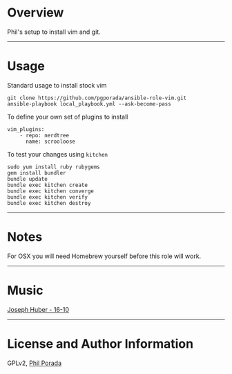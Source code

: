 # Overview
Phil's setup to install vim and git.

- - - -
# Usage

Standard usage to install stock vim

    git clone https://github.com/pgporada/ansible-role-vim.git
    ansible-playbook local_playbook.yml --ask-become-pass


To define your own set of plugins to install

    vim_plugins:
        - repo: nerdtree
          name: scrooloose

To test your changes using `kitchen`

    sudo yum install ruby rubygems
    gem install bundler
    bundle update
    bundle exec kitchen create
    bundle exec kitchen converge
    bundle exec kitchen verify
    bundle exec kitchen destroy

- - - -
# Notes
For OSX you will need Homebrew yourself before this role will work.

- - - -
# Music
[Joseph Huber - 16-10](https://www.youtube.com/watch?v=uiBL53JRUuA)

- - - -
# License and Author Information
GPLv2, [Phil Porada](https://philporada.com)
